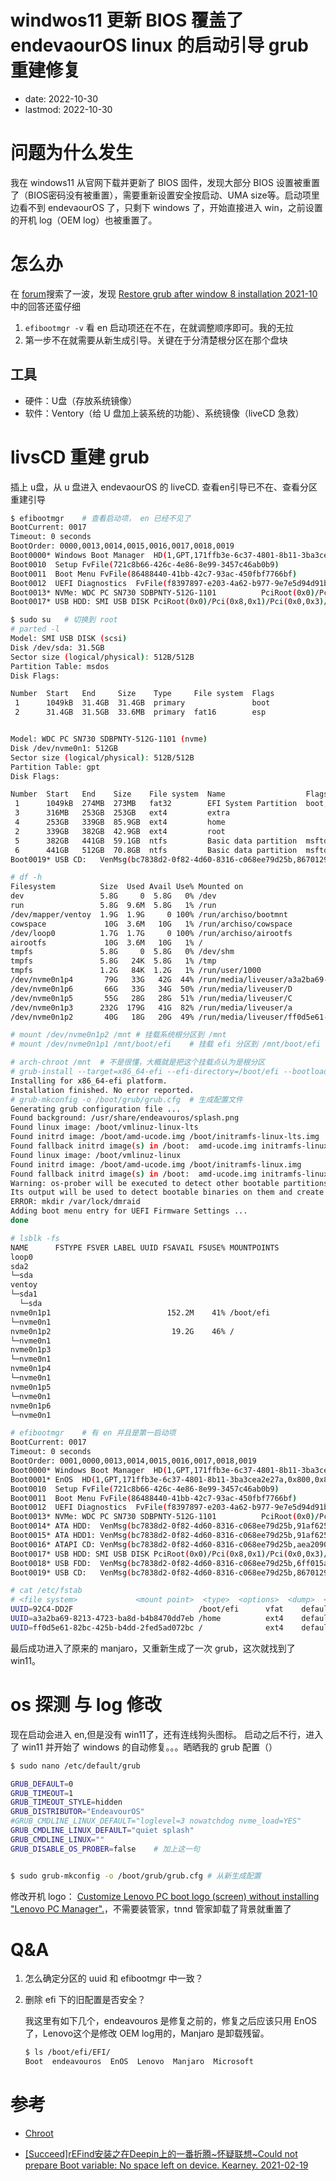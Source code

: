 # windwos11 更新 BIOS 覆盖了 endevaourOS linux 的启动引导 grub 重建修复
- date: 2022-10-30
- lastmod: 2022-10-30

# 问题为什么发生

我在 windows11 从官网下载并更新了 BIOS 固件，发现大部分 BIOS 设置被重置了（BIOS密码没有被重置），需要重新设置安全按启动、UMA size等。启动项里边看不到 endevaourOS 了，只剩下 windows 了，开始直接进入 win，之前设置的开机 log（OEM log）也被重置了。

# 怎么办

在 [forum](https://forum.endeavouros.com)搜索了一波，发现 [Restore grub after window 8 installation 2021-10](https://forum.endeavouros.com/t/restore-grub-after-window-8-installation/18268) 中的回答还蛮仔细

1. `efibootmgr -v` 看 en 启动项还在不在，在就调整顺序即可。我的无拉
2. 第一步不在就需要从新生成引导。关键在于分清楚根分区在那个盘块

## 工具

- 硬件：U盘（存放系统镜像）
- 软件：Ventory（给 U 盘加上装系统的功能）、系统镜像（liveCD 急救）

# livsCD 重建 grub

插上 u盘，从 u 盘进入 endevaourOS 的 liveCD. 查看en引导已不在、查看分区重建引导

```bash
$ efibootmgr    # 查看启动项， en 已经不见了
BootCurrent: 0017
Timeout: 0 seconds
BootOrder: 0000,0013,0014,0015,0016,0017,0018,0019
Boot0000* Windows Boot Manager	HD(1,GPT,171ffb3e-6c37-4801-8b11-3ba3cea2e27a,0x800,0x82000)/File(\EFI\Microsoft\Boot\bootmgfw.efi)
Boot0010  Setup	FvFile(721c8b66-426c-4e86-8e99-3457c46ab0b9)
Boot0011  Boot Menu	FvFile(86488440-41bb-42c7-93ac-450fbf7766bf)
Boot0012  UEFI Diagnostics	FvFile(f8397897-e203-4a62-b977-9e7e5d94d91b)
Boot0013* NVMe: WDC PC SN730 SDBPNTY-512G-1101         	PciRoot(0x0)/Pci(0x2,0x4)/Pci(0x0,0x0)/NVMe(0x1,00-1B-44-8B-46-3A-AB-8F){99191c00-d932-4e4c-ae9a-a0b6e98eb8a4}
Boot0017* USB HDD: SMI USB DISK	PciRoot(0x0)/Pci(0x8,0x1)/Pci(0x0,0x3)/USB(5,0){aa21e833-33af-47bc-89bd-419f88c50803}

$ sudo su   # 切换到 root
# parted -l
Model: SMI USB DISK (scsi)
Disk /dev/sda: 31.5GB
Sector size (logical/physical): 512B/512B
Partition Table: msdos
Disk Flags: 

Number  Start   End     Size    Type     File system  Flags
 1      1049kB  31.4GB  31.4GB  primary               boot
 2      31.4GB  31.5GB  33.6MB  primary  fat16        esp


Model: WDC PC SN730 SDBPNTY-512G-1101 (nvme)
Disk /dev/nvme0n1: 512GB
Sector size (logical/physical): 512B/512B
Partition Table: gpt
Disk Flags: 

Number  Start   End    Size    File system  Name                  Flags
 1      1049kB  274MB  273MB   fat32        EFI System Partition  boot, esp
 3      316MB   253GB  253GB   ext4         extra
 4      253GB   339GB  85.9GB  ext4         home
 2      339GB   382GB  42.9GB  ext4         root
 5      382GB   441GB  59.1GB  ntfs         Basic data partition  msftdata
 6      441GB   512GB  70.8GB  ntfs         Basic data partition  msftdata
Boot0019* USB CD:	VenMsg(bc7838d2-0f82-4d60-8316-c068ee79d25b,86701296aa5a7848b66cd49dd3ba6a55)

# df -h
Filesystem          Size  Used Avail Use% Mounted on
dev                 5.8G     0  5.8G   0% /dev
run                 5.8G  9.6M  5.8G   1% /run
/dev/mapper/ventoy  1.9G  1.9G     0 100% /run/archiso/bootmnt
cowspace             10G  3.6M   10G   1% /run/archiso/cowspace
/dev/loop0          1.7G  1.7G     0 100% /run/archiso/airootfs
airootfs             10G  3.6M   10G   1% /
tmpfs               5.8G     0  5.8G   0% /dev/shm
tmpfs               5.8G   24K  5.8G   1% /tmp
tmpfs               1.2G   84K  1.2G   1% /run/user/1000
/dev/nvme0n1p4       79G   33G   42G  44% /run/media/liveuser/a3a2ba69-8213-4723-ba8d-b4b8470dd7eb
/dev/nvme0n1p6       66G   33G   34G  50% /run/media/liveuser/D
/dev/nvme0n1p5       55G   28G   28G  51% /run/media/liveuser/C
/dev/nvme0n1p3      232G  179G   41G  82% /run/media/liveuser/a
/dev/nvme0n1p2       40G   18G   20G  49% /run/media/liveuser/ff0d5e61-82bc-425b-b4dd-2fed5ad072bc

# mount /dev/nvme0n1p2 /mnt # 挂载系统根分区到 /mnt
# mount /dev/nvme0n1p1 /mnt/boot/efi    # 挂载 efi 分区到 /mnt/boot/efi

# arch-chroot /mnt  # 不是很懂，大概就是把这个挂载点认为是根分区
# grub-install --target=x86_64-efi --efi-directory=/boot/efi --bootloader-id=EnOS   # 将 grub 安装为 bootloader
Installing for x86_64-efi platform.
Installation finished. No error reported.
# grub-mkconfig -o /boot/grub/grub.cfg  # 生成配置文件
Generating grub configuration file ...
Found background: /usr/share/endeavouros/splash.png
Found linux image: /boot/vmlinuz-linux-lts
Found initrd image: /boot/amd-ucode.img /boot/initramfs-linux-lts.img
Found fallback initrd image(s) in /boot:  amd-ucode.img initramfs-linux-lts-fallback.img
Found linux image: /boot/vmlinuz-linux
Found initrd image: /boot/amd-ucode.img /boot/initramfs-linux.img
Found fallback initrd image(s) in /boot:  amd-ucode.img initramfs-linux-fallback.img
Warning: os-prober will be executed to detect other bootable partitions.
Its output will be used to detect bootable binaries on them and create new boot entries.
ERROR: mkdir /var/lock/dmraid
Adding boot menu entry for UEFI Firmware Settings ...
done

# lsblk -fs
NAME      FSTYPE FSVER LABEL UUID FSAVAIL FSUSE% MOUNTPOINTS
loop0                                            
sda2                                             
└─sda                                            
ventoy                                           
└─sda1                                           
  └─sda                                          
nvme0n1p1                          152.2M    41% /boot/efi
└─nvme0n1                                        
nvme0n1p2                           19.2G    46% /
└─nvme0n1                                        
nvme0n1p3                                        
└─nvme0n1                                        
nvme0n1p4                                        
└─nvme0n1                                        
nvme0n1p5                                        
└─nvme0n1                                        
nvme0n1p6                                        
└─nvme0n1

# efibootmgr    # 有 en 并且是第一启动项
BootCurrent: 0017
Timeout: 0 seconds
BootOrder: 0001,0000,0013,0014,0015,0016,0017,0018,0019
Boot0000* Windows Boot Manager	HD(1,GPT,171ffb3e-6c37-4801-8b11-3ba3cea2e27a,0x800,0x82000)/File(\EFI\Microsoft\Boot\bootmgfw.efi)57494e444f5753000100000088000000780000004200430044004f0042004a004500430054003d007b00390064006500610038003600320063002d0035006300640064002d0034006500370030002d0061006300630031002d006600330032006200330034003400640034003700390035007d00000000000100000010000000040000007fff0400
Boot0001* EnOS	HD(1,GPT,171ffb3e-6c37-4801-8b11-3ba3cea2e27a,0x800,0x82000)/File(\EFI\EnOS\grubx64.efi)
Boot0010  Setup	FvFile(721c8b66-426c-4e86-8e99-3457c46ab0b9)
Boot0011  Boot Menu	FvFile(86488440-41bb-42c7-93ac-450fbf7766bf)
Boot0012  UEFI Diagnostics	FvFile(f8397897-e203-4a62-b977-9e7e5d94d91b)
Boot0013* NVMe: WDC PC SN730 SDBPNTY-512G-1101         	PciRoot(0x0)/Pci(0x2,0x4)/Pci(0x0,0x0)/NVMe(0x1,00-1B-44-8B-46-3A-AB-8F){99191c00-d932-4e4c-ae9a-a0b6e98eb8a4}
Boot0014* ATA HDD:	VenMsg(bc7838d2-0f82-4d60-8316-c068ee79d25b,91af625956449f41a7b91f4f892ab0f600)
Boot0015* ATA HDD1:	VenMsg(bc7838d2-0f82-4d60-8316-c068ee79d25b,91af625956449f41a7b91f4f892ab0f601)
Boot0016* ATAPI CD:	VenMsg(bc7838d2-0f82-4d60-8316-c068ee79d25b,aea2090adfde214e8b3a5e471856a354)
Boot0017* USB HDD: SMI USB DISK	PciRoot(0x0)/Pci(0x8,0x1)/Pci(0x0,0x3)/USB(5,0){aa21e833-33af-47bc-89bd-419f88c50803}
Boot0018* USB FDD:	VenMsg(bc7838d2-0f82-4d60-8316-c068ee79d25b,6ff015a28830b543a8b8641009461e49)
Boot0019* USB CD:	VenMsg(bc7838d2-0f82-4d60-8316-c068ee79d25b,86701296aa5a7848b66cd49dd3ba6a55)

# cat /etc/fstab 
# <file system>             <mount point>  <type>  <options>  <dump>  <pass>
UUID=92C4-DD2F                            /boot/efi      vfat    defaults,noatime 0 2
UUID=a3a2ba69-8213-4723-ba8d-b4b8470dd7eb /home          ext4    defaults,noatime 0 2
UUID=ff0d5e61-82bc-425b-b4dd-2fed5ad072bc /              ext4    defaults,noatime 0 1
```

最后成功进入了原来的 manjaro，又重新生成了一次 grub，这次就找到了 win11。

# os 探测 与 log 修改

现在启动会进入 en,但是没有 win11了，还有连线狗头图标。
启动之后不行，进入了 win11 并开始了 windows 的自动修复。。。晒晒我的 grub 配置（）

```bash
$ sudo nano /etc/default/grub

GRUB_DEFAULT=0
GRUB_TIMEOUT=1
GRUB_TIMEOUT_STYLE=hidden
GRUB_DISTRIBUTOR="EndeavourOS"
#GRUB_CMDLINE_LINUX_DEFAULT="loglevel=3 nowatchdog nvme_load=YES"
GRUB_CMDLINE_LINUX_DEFAULT="quiet splash"
GRUB_CMDLINE_LINUX=""
GRUB_DISABLE_OS_PROBER=false    # 加上这一句


$ sudo grub-mkconfig -o /boot/grub/grub.cfg # 从新生成配置
```

修改开机 logo： [Customize Lenovo PC boot logo (screen) without installing "Lenovo PC Manager".](https://github.com/Coxxs/LogoDiy/)，不需要装管家，tnnd 管家卸载了背景就重置了

# Q&A
1. 怎么确定分区的 uuid 和 efibootmgr 中一致？

2. 删除 efi 下的旧配置是否安全？

    我这里有如下几个，endeavouros 是修复之前的，修复之后应该只用 EnOS了，Lenovo这个是修改 OEM log用的，Manjaro 是卸载残留。

    ```bash
    $ ls /boot/efi/EFI/
    Boot  endeavouros  EnOS  Lenovo  Manjaro  Microsoft
    ```

# 参考

- [Chroot](https://wiki.archlinux.org/title/Chroot)

- [[Succeed]rEFind安装之在Deepin上的一番折腾~怀疑联想~Could not prepare Boot variable: No space left on device. Kearney. 2021-02-19](https://blog.csdn.net/weixin_43031092/article/details/113855135)
